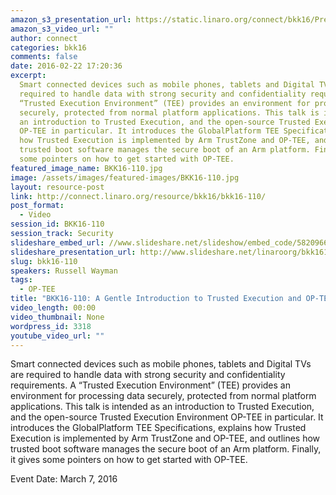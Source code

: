 ```yaml
---
amazon_s3_presentation_url: https://static.linaro.org/connect/bkk16/Presentations/Monday/BKK16-110.pdf
amazon_s3_video_url: ""
author: connect
categories: bkk16
comments: false
date: 2016-02-22 17:20:36
excerpt:
  Smart connected devices such as mobile phones, tablets and Digital TVs are
  required to handle data with strong security and confidentiality requirements. A
  “Trusted Execution Environment” (TEE) provides an environment for processing data
  securely, protected from normal platform applications. This talk is intended as
  an introduction to Trusted Execution, and the open-source Trusted Execution Environment
  OP-TEE in particular. It introduces the GlobalPlatform TEE Specifications, explains
  how Trusted Execution is implemented by Arm TrustZone and OP-TEE, and outlines how
  trusted boot software manages the secure boot of an Arm platform. Finally, it gives
  some pointers on how to get started with OP-TEE.
featured_image_name: BKK16-110.jpg
image: /assets/images/featured-images/BKK16-110.jpg
layout: resource-post
link: http://connect.linaro.org/resource/bkk16/bkk16-110/
post_format:
  - Video
session_id: BKK16-110
session_track: Security
slideshare_embed_url: //www.slideshare.net/slideshow/embed_code/58209663
slideshare_presentation_url: http://www.slideshare.net/linaroorg/bkk16110-a-gentle-introduction-to-trusted-execution-and-optee
slug: bkk16-110
speakers: Russell Wayman
tags:
  - OP-TEE
title: "BKK16-110: A Gentle Introduction to Trusted Execution and OP-TEE"
video_length: 00:00
video_thumbnail: None
wordpress_id: 3318
youtube_video_url: ""
---
```


Smart connected devices such as mobile phones, tablets and Digital TVs are required to handle data with strong security and confidentiality requirements. A “Trusted Execution Environment” (TEE) provides an environment for processing data securely, protected from normal platform applications. This talk is intended as an introduction to Trusted Execution, and the open-source Trusted Execution Environment OP-TEE in particular. It introduces the GlobalPlatform TEE Specifications, explains how Trusted Execution is implemented by Arm TrustZone and OP-TEE, and outlines how trusted boot software manages the secure boot of an Arm platform. Finally, it gives some pointers on how to get started with OP-TEE.

Event Date: March 7, 2016
